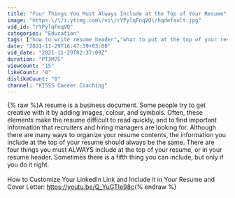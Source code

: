 ```yaml
---
title: "Four Things You Must Always Include at the Top of Your Resume"
image: "https:\/\/i.ytimg.com\/vi\/rYPylqFnqVQ\/hqdefault.jpg"
vid_id: "rYPylqFnqVQ"
categories: "Education"
tags: ["how to write resume header","what to put at the top of your resume","how to insert linkedin link in resume"]
date: "2021-11-29T16:47:39+03:00"
vid_date: "2021-11-29T02:37:09Z"
duration: "PT3M7S"
viewcount: "15"
likeCount: "0"
dislikeCount: "0"
channel: "KISSS Career Coaching"
---
```

{% raw %}A resume is a business document. Some people try to get creative with it by adding images, colour, and symbols. Often, these elements make the resume difficult to read quickly, and to find important information that recruiters and hiring managers are looking for. Although there are many ways to organize your resume contents, the information you include at the top of your resume should always be the same. There are four things you must ALWAYS include at the top of your resume, or in your resume header. Sometimes there is a fifth thing you can include, but only if you do it right.<br /><br />How to Customize Your LinkedIn Link and Include it in Your Resume and Cover Letter: <a rel="nofollow" target="blank" href="https://youtu.be/Q_YuGTIe98c">https://youtu.be/Q_YuGTIe98c</a>{% endraw %}
